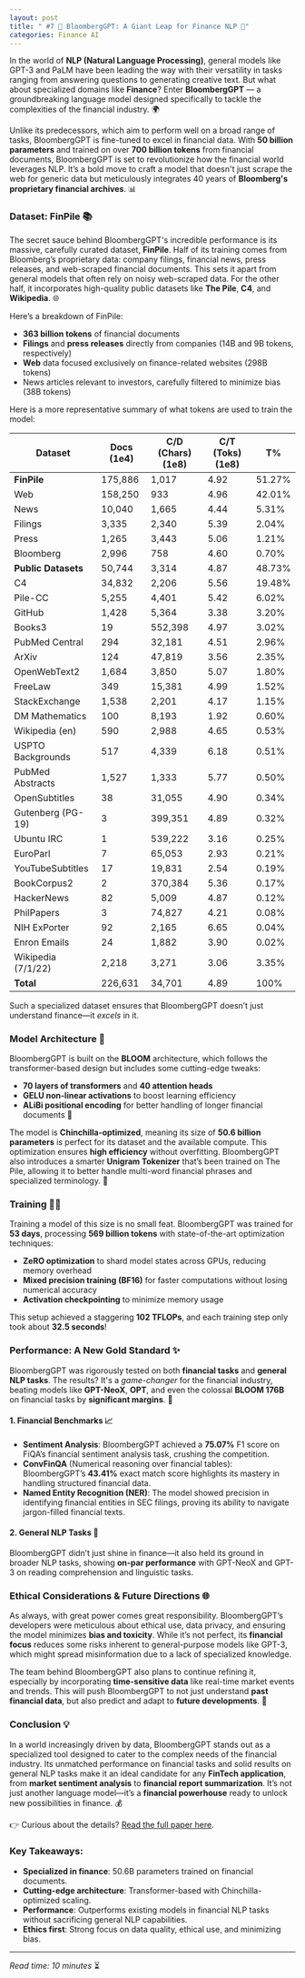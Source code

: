 ```yaml
---
layout: post
title: " #7 🚀 BloombergGPT: A Giant Leap for Finance NLP 💸"
categories: Finance AI
---
```


In the world of **NLP (Natural Language Processing)**, general models like GPT-3 and PaLM have been leading the way with their versatility in tasks ranging from answering questions to generating creative text. But what about specialized domains like **Finance**? Enter **BloombergGPT** — a groundbreaking language model designed specifically to tackle the complexities of the financial industry. 🌍

Unlike its predecessors, which aim to perform well on a broad range of tasks, BloombergGPT is fine-tuned to excel in financial data. With **50 billion parameters** and trained on over **700 billion tokens** from financial documents, BloombergGPT is set to revolutionize how the financial world leverages NLP. It’s a bold move to craft a model that doesn't just scrape the web for generic data but meticulously integrates 40 years of **Bloomberg's proprietary financial archives**. 📊

### Dataset: FinPile 📚

The secret sauce behind BloombergGPT's incredible performance is its massive, carefully curated dataset, **FinPile**. Half of its training comes from Bloomberg’s proprietary data: company filings, financial news, press releases, and web-scraped financial documents. This sets it apart from general models that often rely on noisy web-scraped data. For the other half, it incorporates high-quality public datasets like **The Pile**, **C4**, and **Wikipedia**. 🌐

Here’s a breakdown of FinPile:
- **363 billion tokens** of financial documents
- **Filings** and **press releases** directly from companies (14B and 9B tokens, respectively)
- **Web** data focused exclusively on finance-related websites (298B tokens)
- News articles relevant to investors, carefully filtered to minimize bias (38B tokens)

Here is a more representative summary of what tokens are used to train the model:

| Dataset                | Docs (1e4) | C/D (Chars) (1e8) | C/T (Toks) (1e8) | T% |
|------------------------|------------|-------------------|------------------|-----|
| **FinPile**             | 175,886    | 1,017             | 4.92             | 51.27% |
| Web                    | 158,250    | 933               | 4.96             | 42.01% |
| News                   | 10,040     | 1,665             | 4.44             | 5.31%  |
| Filings                | 3,335      | 2,340             | 5.39             | 2.04%  |
| Press                  | 1,265      | 3,443             | 5.06             | 1.21%  |
| Bloomberg              | 2,996      | 758               | 4.60             | 0.70%  |
| **Public Datasets**     | 50,744     | 3,314             | 4.87             | 48.73% |
| C4                     | 34,832     | 2,206             | 5.56             | 19.48% |
| Pile-CC                | 5,255      | 4,401             | 5.42             | 6.02%  |
| GitHub                 | 1,428      | 5,364             | 3.38             | 3.20%  |
| Books3                 | 19         | 552,398           | 4.97             | 3.02%  |
| PubMed Central         | 294        | 32,181            | 4.51             | 2.96%  |
| ArXiv                  | 124        | 47,819            | 3.56             | 2.35%  |
| OpenWebText2           | 1,684      | 3,850             | 5.07             | 1.80%  |
| FreeLaw                | 349        | 15,381            | 4.99             | 1.52%  |
| StackExchange          | 1,538      | 2,201             | 4.17             | 1.15%  |
| DM Mathematics         | 100        | 8,193             | 1.92             | 0.60%  |
| Wikipedia (en)         | 590        | 2,988             | 4.65             | 0.53%  |
| USPTO Backgrounds      | 517        | 4,339             | 6.18             | 0.51%  |
| PubMed Abstracts       | 1,527      | 1,333             | 5.77             | 0.50%  |
| OpenSubtitles          | 38         | 31,055            | 4.90             | 0.34%  |
| Gutenberg (PG-19)      | 3          | 399,351           | 4.89             | 0.32%  |
| Ubuntu IRC             | 1          | 539,222           | 3.16             | 0.25%  |
| EuroParl               | 7          | 65,053            | 2.93             | 0.21%  |
| YouTubeSubtitles       | 17         | 19,831            | 2.54             | 0.19%  |
| BookCorpus2            | 2          | 370,384           | 5.36             | 0.17%  |
| HackerNews             | 82         | 5,009             | 4.87             | 0.12%  |
| PhilPapers             | 3          | 74,827            | 4.21             | 0.08%  |
| NIH ExPorter           | 92         | 2,165             | 6.65             | 0.04%  |
| Enron Emails           | 24         | 1,882             | 3.90             | 0.02%  |
| Wikipedia (7/1/22)     | 2,218      | 3,271             | 3.06             | 3.35%  |
| **Total**              | 226,631    | 34,701            | 4.89             | 100%  |

Such a specialized dataset ensures that BloombergGPT doesn’t just understand finance—it *excels* in it.

### Model Architecture 🧠

BloombergGPT is built on the **BLOOM** architecture, which follows the transformer-based design but includes some cutting-edge tweaks:
- **70 layers of transformers** and **40 attention heads**
- **GELU non-linear activations** to boost learning efficiency
- **ALiBi positional encoding** for better handling of longer financial documents 🧮

The model is **Chinchilla-optimized**, meaning its size of **50.6 billion parameters** is perfect for its dataset and the available compute. This optimization ensures **high efficiency** without overfitting. BloombergGPT also introduces a smarter **Unigram Tokenizer** that’s been trained on The Pile, allowing it to better handle multi-word financial phrases and specialized terminology. 🏦

### Training 🏋️‍♂️

Training a model of this size is no small feat. BloombergGPT was trained for **53 days**, processing **569 billion tokens** with state-of-the-art optimization techniques:
- **ZeRO optimization** to shard model states across GPUs, reducing memory overhead
- **Mixed precision training (BF16)** for faster computations without losing numerical accuracy
- **Activation checkpointing** to minimize memory usage

This setup achieved a staggering **102 TFLOPs**, and each training step only took about **32.5 seconds**!

### Performance: A New Gold Standard ✨

BloombergGPT was rigorously tested on both **financial tasks** and **general NLP tasks**. The results? It's a *game-changer* for the financial industry, beating models like **GPT-NeoX**, **OPT**, and even the colossal **BLOOM 176B** on financial tasks by **significant margins**. 🏅

#### 1. **Financial Benchmarks** 📈
- **Sentiment Analysis**: BloombergGPT achieved a **75.07%** F1 score on FiQA’s financial sentiment analysis task, crushing the competition.
- **ConvFinQA** (Numerical reasoning over financial tables): BloombergGPT’s **43.41%** exact match score highlights its mastery in handling structured financial data.
- **Named Entity Recognition (NER)**: The model showed precision in identifying financial entities in SEC filings, proving its ability to navigate jargon-filled financial texts.

#### 2. **General NLP Tasks** 🧩
BloombergGPT didn’t just shine in finance—it also held its ground in broader NLP tasks, showing **on-par performance** with GPT-NeoX and GPT-3 on reading comprehension and linguistic tasks.

### Ethical Considerations & Future Directions 🌐

As always, with great power comes great responsibility. BloombergGPT’s developers were meticulous about ethical use, data privacy, and ensuring the model minimizes **bias and toxicity**. While it’s not perfect, its **financial focus** reduces some risks inherent to general-purpose models like GPT-3, which might spread misinformation due to a lack of specialized knowledge.

The team behind BloombergGPT also plans to continue refining it, especially by incorporating **time-sensitive data** like real-time market events and trends. This will push BloombergGPT to not just understand **past financial data**, but also predict and adapt to **future developments**. 🚀

### Conclusion 💡

In a world increasingly driven by data, BloombergGPT stands out as a specialized tool designed to cater to the complex needs of the financial industry. Its unmatched performance on financial tasks and solid results on general NLP tasks make it an ideal candidate for any **FinTech application**, from **market sentiment analysis** to **financial report summarization**. It’s not just another language model—it’s a **financial powerhouse** ready to unlock new possibilities in finance. 💰

👉 Curious about the details? [Read the full paper here](https://arxiv.org/pdf/2303.17564v1). 

### Key Takeaways:
- **Specialized in finance**: 50.6B parameters trained on financial documents.
- **Cutting-edge architecture**: Transformer-based with Chinchilla-optimized scaling.
- **Performance**: Outperforms existing models in financial NLP tasks without sacrificing general NLP capabilities.
- **Ethics first**: Strong focus on data quality, ethical use, and minimizing bias.

---

_Read time: 10 minutes_ ⏳
